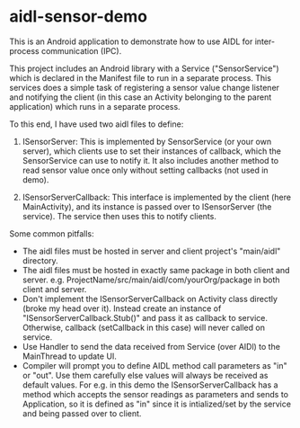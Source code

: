 # aidl-sensor-demo
This is an Android application to demonstrate how to use AIDL for inter-process communication (IPC). 

This project includes an Android library with a Service ("SensorService") which is declared in the Manifest file to run in a separate process. This 
services does a simple task of registering a sensor value change listener and notifying the client (in this case an Activity belonging to the parent application) 
which runs in a separate process.

To this end, I have used two aidl files to define: 

1) ISensorServer: This is implemented by SensorService (or your own server), which clients use to set their instances of callback, which the SensorService can use to notify it. 
It also includes another method to read sensor value once only without setting callbacks (not used in demo).

2) ISensorServerCallback: This interface is implemented by the client (here MainActivity), and its instance is passed over to ISensorServer (the service). The service
then uses this to notify clients.

Some common pitfalls:

* The aidl files must be hosted in server and client project's "main/aidl" directory.
* The aidl files must be hosted in exactly same package in both client and server. e.g. ProjectName/src/main/aidl/com/yourOrg/package in both client and server.
* Don't implement the ISensorServerCallback on Activity class directly (broke my head over it). Instead create an instance of "ISensorServerCallback.Stub()" and pass
it as callback to service. Otherwise, callback (setCallback in this case) will never called on service.
* Use Handler to send the data received from Service (over AIDl) to the MainThread to update UI.
* Compiler will prompt you to define AIDL method call parameters as "in" or "out". Use them carefully else values will always be received as default values. For e.g.
in this demo the ISensorServerCallback has a method which accepts the sensor readings as parameters and sends to Application, so it is defined as "in" since it
is intialized/set by the service and being passed over to client.


